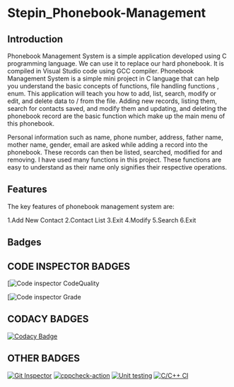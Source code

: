 # Stepin_Phonebook-Management
## Introduction
Phonebook Management System is a simple application developed using C programming language. We can use it to replace our hard phonebook. It is compiled in Visual Studio code using GCC compiler. Phonebook Management System is a simple mini project in C language that can help you understand the basic concepts of functions, file handling functions , enum. This application will teach you how to add, list, search, modify or edit, and delete data to / from the file. Adding new records, listing them, search for contacts saved, and modify them and updating, and deleting the phonebook record are the basic function which make up the main menu of this phonebook.

Personal information such as name, phone number, address, father name, mother name, gender, email are asked while adding a record into the phonebook. These records can then be listed, searched, modified for and removing. I have used many functions in this project. These functions are easy to understand as their name only signifies their respective operations.

## Features
The key features of phonebook management system are:

1.Add New Contact
2.Contact List
3.Exit
4.Modify
5.Search
6.Exit

## Badges

## CODE INSPECTOR BADGES
[![Code inspector CodeQuality](https://www.code-inspector.com/project/27804/score/svg)

[![Code inspector Grade](https://www.code-inspector.com/project/27804/status/svg)

## CODACY BADGES
[![Codacy Badge](https://app.codacy.com/project/badge/Grade/5f4e28d3d89a40c39cf38c655f0e749c)](https://www.codacy.com/gh/pravalikamanugu39/Stepin_Phonebook-Management/dashboard?utm_source=github.com&amp;utm_medium=referral&amp;utm_content=pravalikamanugu39/Stepin_Phonebook-Management&amp;utm_campaign=Badge_Grade)

## OTHER BADGES
[![Git Inspector](https://github.com/pravalikamanugu39/Stepin_Phonebook-Management/actions/workflows/git_inspector.yml/badge.svg)](https://github.com/pravalikamanugu39/Stepin_Phonebook-Management/actions/workflows/git_inspector.yml)
[![cppcheck-action](https://github.com/pravalikamanugu39/Stepin_Phonebook-Management/actions/workflows/cppcheck.yml/badge.svg)](https://github.com/pravalikamanugu39/Stepin_Phonebook-Management/actions/workflows/cppcheck.yml)
[![Unit testing](https://github.com/pravalikamanugu39/Stepin_Phonebook-Management/actions/workflows/unit_test.yml/badge.svg)](https://github.com/pravalikamanugu39/Stepin_Phonebook-Management/actions/workflows/unit_test.yml)
[![C/C++ CI](https://github.com/pravalikamanugu39/Stepin_Phonebook-Management/actions/workflows/c-build.yml/badge.svg)](https://github.com/pravalikamanugu39/Stepin_Phonebook-Management/actions/workflows/c-build.yml)
